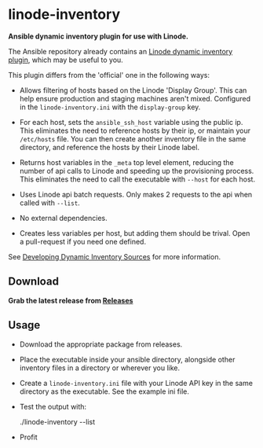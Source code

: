 linode-inventory
================

**Ansible dynamic inventory plugin for use with Linode.**

The Ansible repository already contains an [Linode dynamic inventory plugin](https://github.com/ansible/ansible/tree/devel/plugins/inventory), which may be useful to you.

This plugin differs from the 'official' one in the following ways:

 * Allows filtering of hosts based on the Linode 'Display Group'. This can help ensure production and staging machines aren't mixed. Configured in the `linode-inventory.ini` with the `display-group` key.
 
 * For each host, sets the `ansible_ssh_host` variable using the public ip. This eliminates the need to reference hosts by their ip, or maintain your `/etc/hosts` file. You can then create another inventory file in the same directory, and reference the hosts by their Linode label.
 
 * Returns host variables in the `_meta` top level element, reducing the number of api calls to Linode and speeding up the provisioning process. This eliminates the need to call the executable with `--host` for each host.
 
 * Uses Linode api batch requests. Only makes 2 requests to the api when called with `--list`.
 
 * No external dependencies.
 
 * Creates less variables per host, but adding them should be trival. Open a pull-request if you need one defined. 

See [Developing Dynamic Inventory Sources](http://docs.ansible.com/developing_inventory.html) for more information.

## Download

**Grab the latest release from [Releases](https://github.com/awilliams/linode-inventory/releases)**

## Usage

 * Download the appropriate package from releases.
 
 * Place the executable inside your ansible directory, alongside other inventory files in a directory or wherever you like.

 * Create a `linode-inventory.ini` file with your Linode API key in the same directory as the executable. See the example ini file.

 * Test the output with:
 
    ./linode-inventory --list

 * Profit